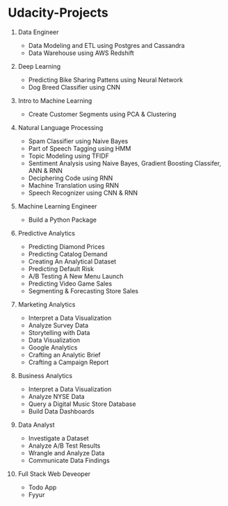# Udacity-Projects

1. Data Engineer
	+ Data Modeling and ETL using Postgres and Cassandra
	+ Data Warehouse using AWS Redshift 

2. Deep Learning
	+ Predicting Bike Sharing Pattens using Neural Network
	+ Dog Breed Classifier using CNN	

3. Intro to Machine Learning
	+ Create Customer Segments using PCA & Clustering

4. Natural Language Processing
	+ Spam Classifier using Naive Bayes
	+ Part of Speech Tagging using HMM
	+ Topic Modeling using TFIDF
	+ Sentiment Analysis using Naive Bayes, Gradient Boosting Classifer, ANN & RNN
	+ Deciphering Code using RNN
	+ Machine Translation using RNN
	+ Speech Recognizer using CNN & RNN

5. Machine Learning Engineer
	+ Build a Python Package

6. Predictive Analytics
	+ Predicting Diamond Prices
	+ Predicting Catalog Demand
	+ Creating An Analytical Dataset
	+ Predicting Default Risk
	+ A/B Testing A New Menu Launch
	+ Predicting Video Game Sales
	+ Segmenting & Forecasting Store Sales

7. Marketing Analytics
	+ Interpret a Data Visualization
	+ Analyze Survey Data
	+ Storytelling with Data
	+ Data Visualization
	+ Google Analytics
	+ Crafting an Analytic Brief
	+ Crafting a Campaign Report

8. Business Analytics
	+ Interpret a Data Visualization
	+ Analyze NYSE Data
	+ Query a Digital Music Store Database
	+ Build Data Dashboards

9. Data Analyst
	+ Investigate a Dataset
	+ Analyze A/B Test Results
	+ Wrangle and Analyze Data
	+ Communicate Data Findings

10. Full Stack Web Deveoper
	+ Todo App
	+ Fyyur

